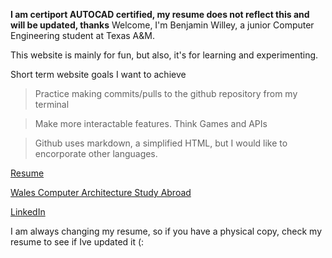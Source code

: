 **I am certiport AUTOCAD certified, my resume does not reflect this and will be updated, thanks**
Welcome, I'm Benjamin Willey, a junior Computer Engineering student at Texas A&M. 

This website is mainly for fun, but also, it's for learning and experimenting.

Short term website goals I want to achieve
 
 > Practice making commits/pulls to the github repository from my terminal
 
 > Make more interactable features. Think Games and APIs

> Github uses markdown, a simplified HTML, but I would like to encorporate other languages.

[Resume](/BenjiWilleyCPUD.pdf)

[Wales Computer Architecture Study Abroad](/Wales.md)

[LinkedIn](https://www.linkedin.com/in/benjamin-willey-73163a173/)

I am always changing my resume, so if you have a physical copy, check my resume to see if Ive updated it (:
